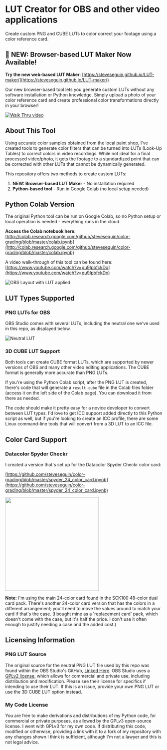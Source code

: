 # LUT Creator for OBS and other video applications

Create custom PNG and CUBE LUTs to color correct your footage using a color reference card.

## 🌟 NEW: Browser-based LUT Maker Now Available!

**Try the new web-based LUT Maker**: [https://steveseguin.github.io/LUT-maker/](https://steveseguin.github.io/LUT-maker/)

Our new browser-based tool lets you generate custom LUTs without any software installation or Python knowledge. Simply upload a photo of your color reference card and create professional color transformations directly in your browser!

[![Walk Thru video](http://img.youtube.com/vi/pu9IpbfckDo/0.jpg)](https://www.youtube.com/watch?v=pu9IpbfckDo "Walk thru")

## About This Tool

Using accurate color samples obtained from the local paint shop, I've created tools to generate color filters that can be turned into LUTs (Look-Up Tables) to correct colors in video recordings. While not ideal for a final processed video/photo, it gets the footage to a standardized point that can be corrected with other LUTs that cannot be dynamically generated.

This repository offers two methods to create custom LUTs:

1. **NEW: Browser-based LUT Maker** - No installation required
2. **Python-based tool** - Run in Google Colab (no local setup needed)

## Python Colab Version

The original Python tool can be run on Google Colab, so no Python setup or local operation is needed - everything runs in the cloud.

**Access the Colab notebook here**: [http://colab.research.google.com/github/steveseguin/color-grading/blob/master/colab.ipynb](http://colab.research.google.com/github/steveseguin/color-grading/blob/master/colab.ipynb)

A video walk-through of this tool can be found here: [https://www.youtube.com/watch?v=pu9IpbfckDo](https://www.youtube.com/watch?v=pu9IpbfckDo)

![OBS Layout with LUT applied](https://github.com/steveseguin/color-grading/raw/master/obs-layout.jpg)

## LUT Types Supported

### PNG LUTs for OBS

OBS Studio comes with several LUTs, including the neutral one we've used in this repo, as displayed below.

![Neutral LUT](https://raw.githubusercontent.com/steveseguin/color-grading/master/neutral-lut.png)

### 3D CUBE LUT Support

Both tools can create CUBE format LUTs, which are supported by newer versions of OBS and many other video editing applications. The CUBE format is generally more accurate than PNG LUTs.

If you're using the Python Colab script, after the PNG LUT is created, there's code that will generate a `result.cube` file in the Colab files folder (access it on the left side of the Colab page). You can download it from there as needed.

The code should make it pretty easy for a novice developer to convert between LUT types. I'd love to get ICC support added directly to this Python script as well, but if you're looking to create an ICC profile, there are some Linux command-line tools that will convert from a 3D LUT to an ICC file.

## Color Card Support

### Datacolor Spyder Checkr

I created a version that's set up for the Datacolor Spyder Checkr color card:

[https://github.com/steveseguin/color-grading/blob/master/spyder_24_color_card.ipynb](https://github.com/steveseguin/color-grading/blob/master/spyder_24_color_card.ipynb)

<img src="https://raw.githubusercontent.com/steveseguin/color-grading/master/datacolor_sample1.png" height="300" />

**Note:** I'm using the main 24-color card found in the SCK100 48-color dual card pack. There's another 24-color card version that has the colors in a different arrangement; you'll need to move the values around to match your card if that's the case. (I bought mine as a 'replacement card' pack, which doesn't come with the case, but it's half the price. I don't use it often enough to justify needing a case and the added cost.)

## Licensing Information

### PNG LUT Source

The original source for the neutral PNG LUT file used by this repo was found within the OBS Studio's GitHub, [Linked Here](https://github.com/obsproject/obs-studio/blob/19fbc886fad9c2fdf220ab17f30f2389b7f4cbae/plugins/obs-filters/data/LUTs/original.png). OBS Studio uses a [GPLv2 license](https://github.com/obsproject/obs-studio/blob/19fbc886fad9c2fdf220ab17f30f2389b7f4cbae/COPYING), which allows for commercial and private use, including distribution and modification. Please see their license for specifics if intending to use their LUT. If this is an issue, provide your own PNG LUT or use the 3D CUBE LUT option instead.

### My Code License

You are free to make derivations and distributions of my Python code, for commercial or private purposes, as allowed by the GPLv3 open-source license. I went with GPLv3 for my own code. If distributing this code, modified or otherwise, providing a link with it to a fork of my repository with any changes shown I think is sufficient, although I'm not a lawyer and this is not legal advice.
